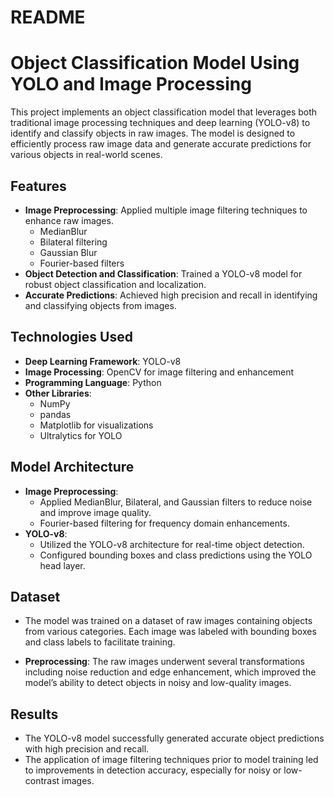 # README
# Object Classification Model Using YOLO and Image Processing

This project implements an object classification model that leverages both traditional image processing techniques and deep learning (YOLO-v8) to identify and classify objects in raw images. The model is designed to efficiently process raw image data and generate accurate predictions for various objects in real-world scenes.

## Features
- **Image Preprocessing**: Applied multiple image filtering techniques to enhance raw images.
  - MedianBlur
  - Bilateral filtering
  - Gaussian Blur
  - Fourier-based filters
- **Object Detection and Classification**: Trained a YOLO-v8 model for robust object classification and localization.
- **Accurate Predictions**: Achieved high precision and recall in identifying and classifying objects from images.

## Technologies Used
- **Deep Learning Framework**: YOLO-v8
- **Image Processing**: OpenCV for image filtering and enhancement
- **Programming Language**: Python
- **Other Libraries**: 
  - NumPy
  - pandas
  - Matplotlib for visualizations
  - Ultralytics for YOLO

## Model Architecture
- **Image Preprocessing**: 
  - Applied MedianBlur, Bilateral, and Gaussian filters to reduce noise and improve image quality.
  - Fourier-based filtering for frequency domain enhancements.
- **YOLO-v8**:
  - Utilized the YOLO-v8 architecture for real-time object detection.
  - Configured bounding boxes and class predictions using the YOLO head layer.

## Dataset
- The model was trained on a dataset of raw images containing objects from various categories. Each image was labeled with bounding boxes and class labels to facilitate training.

- **Preprocessing**: The raw images underwent several transformations including noise reduction and edge enhancement, which improved the model’s ability to detect objects in noisy and low-quality images.

## Results
- The YOLO-v8 model successfully generated accurate object predictions with high precision and recall. 
- The application of image filtering techniques prior to model training led to improvements in detection accuracy, especially for noisy or low-contrast images.


